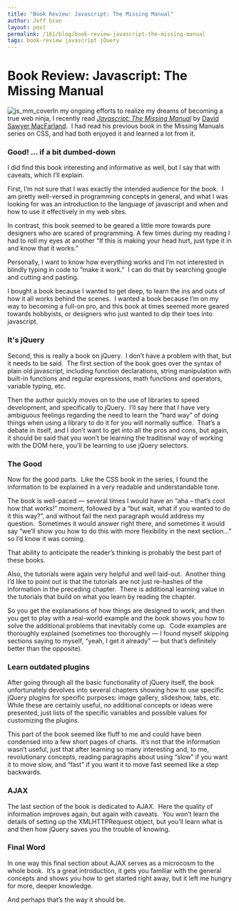 ```yaml
---
title: "Book Review: Javascript: The Missing Manual"
author: Jeff Gran
layout: post
permalink: /161/blog/book-review-javascript-the-missing-manual
tags: book-review javascript jQuery
---
```

# Book Review: Javascript: The Missing Manual

![js_mm_cover][1]In my ongoing efforts to realize my dreams of becoming a true web ninja, I recently read [*Javascript: The Missing Manual*][2] by [David Sawyer MacFarland][3].  I had read his previous book in the Missing Manuals series on CSS, and had both enjoyed it and learned a lot from it.

 [1]: http://jeffgran.com/img/js_mm_cover.png "js_mm_cover"
 [2]: http://www.amazon.com/gp/product/0596515898 "Javascript: The Missing Manual"
 [3]: http://www.sawmac.com "David Sawyer MacFarland"

### Good! ... if a bit dumbed-down

I did find this book interesting and informative as well, but I say that with caveats, which I’ll explain.

First, I’m not sure that I was exactly the intended audience for the book.  I am pretty well-versed in programming concepts in general, and what I was looking for was an introduction to the language of javascript and when and how to use it effectively in my web sites. 

In contrast, this book seemed to be geared a little more towards pure designers who are scared of programming. A few times during my reading I had to roll my eyes at another “If this is making your head hurt, just type it in and know that it works.” 

Personally, I want to know how everything works and I’m not interested in blindly typing in code to “make it work.”  I can do that by searching google and cutting and pasting. 

I bought a book because I wanted to get deep, to learn the ins and outs of how it all works behind the scenes.  I wanted a book because I’m on my way to becoming a full-on pro, and this book at times seemed more geared towards hobbyists, or designers who just wanted to dip their toes into javascript.

### It's jQuery

Second, this is really a book on jQuery.  I don’t have a problem with that, but it needs to be said.  The first section of the book goes over the syntax of plain old javascript, including function declarations, string manipulation with built-in functions and regular expressions, math functions and operators, variable typing, etc. 

Then the author quickly moves on to the use of libraries to speed development, and specifically to jQuery.  I’ll say here that I have very ambiguous feelings regarding the need to learn the “hard way” of doing things when using a library to do it for you will normally suffice.  That’s a debate in itself, and I don’t want to get into all the pros and cons, but again, it should be said that you won’t be learning the traditional way of working with the DOM here, you’ll be learning to use jQuery selectors.

### The Good

Now for the good parts.  Like the CSS book in the series, I found the information to be explained in a very readable and understandable tone. 

The book is well-paced — several times I would have an “aha – that’s cool how that works!” moment, followed by a “but wait, what if you wanted to do it this way?”, and without fail the next paragraph would address my question.  Sometimes it would answer right there, and sometimes it would say “we’ll show you how to do this with more flexibility in the next section…” so I’d know it was coming. 

That ability to anticipate the reader’s thinking is probably the best part of these books.

Also, the tutorials were again very helpful and well laid-out.  Another thing I’d like to point out is that the tutorials are not just re-hashes of the information in the preceding chapter.  There is additional learning value in the tutorials that build on what you learn by reading the chapter. 

So you get the explanations of how things are designed to work, and then you get to play with a real-world example and the book shows you how to solve the additional problems that inevitably come up.  Code examples are thoroughly explained (sometimes too thoroughly — I found myself skipping sections saying to myself, “yeah, I get it already” — but that’s definitely better than the opposite).

### Learn outdated plugins

After going through all the basic functionality of jQuery itself, the book unfortunately devolves into several chapters showing how to use specific jQuery plugins for specific purposes: image gallery, slideshow, tabs, etc.  While these are certainly useful, no additional concepts or ideas were presented, just lists of the specific variables and possible values for customizing the plugins. 

This part of the book seemed like fluff to me and could have been condensed into a few short pages of charts.  It’s not that the information wasn’t useful, just that after learning so many interesting and, to me, revolutionary concepts, reading paragraphs about using “slow” if you want it to move slow, and “fast” if you want it to move fast seemed like a step backwards.

### AJAX

The last section of the book is dedicated to AJAX.  Here the quality of information improves again, but again with caveats.  You won’t learn the details of setting up the XMLHTTPRequest object, but you’ll learn what is and then how jQuery saves you the trouble of knowing.

### Final Word

In one way this final section about AJAX serves as a microcosm to the whole book.  It’s a great introduction, it gets you familiar with the general concepts and shows you how to get started right away, but it left me hungry for more, deeper knowledge. 

And perhaps that’s the way it should be.
